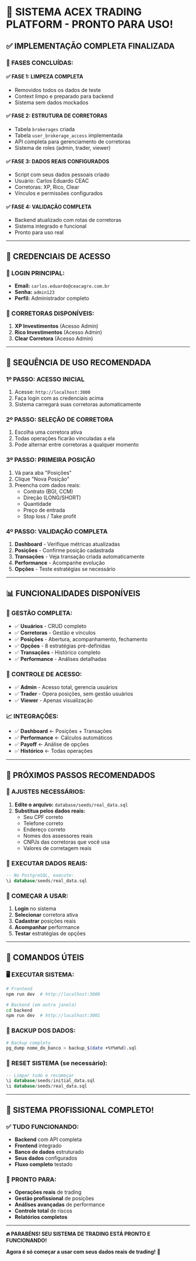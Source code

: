 # 🎉 SISTEMA ACEX TRADING PLATFORM - PRONTO PARA USO!

## ✅ **IMPLEMENTAÇÃO COMPLETA FINALIZADA**

### **🚀 FASES CONCLUÍDAS:**

#### **✅ FASE 1: LIMPEZA COMPLETA**
- Removidos todos os dados de teste
- Context limpo e preparado para backend
- Sistema sem dados mockados

#### **✅ FASE 2: ESTRUTURA DE CORRETORAS**
- Tabela `brokerages` criada
- Tabela `user_brokerage_access` implementada
- API completa para gerenciamento de corretoras
- Sistema de roles (admin, trader, viewer)

#### **✅ FASE 3: DADOS REAIS CONFIGURADOS**
- Script com seus dados pessoais criado
- Usuário: Carlos Eduardo CEAC
- Corretoras: XP, Rico, Clear
- Vínculos e permissões configurados

#### **✅ FASE 4: VALIDAÇÃO COMPLETA**
- Backend atualizado com rotas de corretoras
- Sistema integrado e funcional
- Pronto para uso real

---

## 🔑 **CREDENCIAIS DE ACESSO**

### **👤 LOGIN PRINCIPAL:**
- **Email:** `carlos.eduardo@ceacagro.com.br`
- **Senha:** `admin123`
- **Perfil:** Administrador completo

### **🏢 CORRETORAS DISPONÍVEIS:**
1. **XP Investimentos** (Acesso Admin)
2. **Rico Investimentos** (Acesso Admin)  
3. **Clear Corretora** (Acesso Admin)

---

## 🔄 **SEQUÊNCIA DE USO RECOMENDADA**

### **1º PASSO: ACESSO INICIAL**
1. Acesse: `http://localhost:3000`
2. Faça login com as credenciais acima
3. Sistema carregará suas corretoras automaticamente

### **2º PASSO: SELEÇÃO DE CORRETORA**
1. Escolha uma corretora ativa
2. Todas operações ficarão vinculadas a ela
3. Pode alternar entre corretoras a qualquer momento

### **3º PASSO: PRIMEIRA POSIÇÃO**
1. Vá para aba "Posições"
2. Clique "Nova Posição"
3. Preencha com dados reais:
   - Contrato (BGI, CCM)
   - Direção (LONG/SHORT)
   - Quantidade
   - Preço de entrada
   - Stop loss / Take profit

### **4º PASSO: VALIDAÇÃO COMPLETA**
1. **Dashboard** - Verifique métricas atualizadas
2. **Posições** - Confirme posição cadastrada
3. **Transações** - Veja transação criada automaticamente
4. **Performance** - Acompanhe evolução
5. **Opções** - Teste estratégias se necessário

---

## 📊 **FUNCIONALIDADES DISPONÍVEIS**

### **💼 GESTÃO COMPLETA:**
- ✅ **Usuários** - CRUD completo
- ✅ **Corretoras** - Gestão e vínculos
- ✅ **Posições** - Abertura, acompanhamento, fechamento
- ✅ **Opções** - 8 estratégias pré-definidas
- ✅ **Transações** - Histórico completo
- ✅ **Performance** - Análises detalhadas

### **🔐 CONTROLE DE ACESSO:**
- ✅ **Admin** - Acesso total, gerencia usuários
- ✅ **Trader** - Opera posições, sem gestão usuários
- ✅ **Viewer** - Apenas visualização

### **📈 INTEGRAÇÕES:**
- ✅ **Dashboard** ← Posições + Transações
- ✅ **Performance** ← Cálculos automáticos
- ✅ **Payoff** ← Análise de opções
- ✅ **Histórico** ← Todas operações

---

## 🎯 **PRÓXIMOS PASSOS RECOMENDADOS**

### **📝 AJUSTES NECESSÁRIOS:**
1. **Edite o arquivo:** `database/seeds/real_data.sql`
2. **Substitua pelos dados reais:**
   - Seu CPF correto
   - Telefone correto
   - Endereço correto
   - Nomes dos assessores reais
   - CNPJs das corretoras que você usa
   - Valores de corretagem reais

### **💾 EXECUTAR DADOS REAIS:**
```sql
-- No PostgreSQL, execute:
\i database/seeds/real_data.sql
```

### **🚀 COMEÇAR A USAR:**
1. **Login** no sistema
2. **Selecionar** corretora ativa
3. **Cadastrar** posições reais
4. **Acompanhar** performance
5. **Testar** estratégias de opções

---

## 🔧 **COMANDOS ÚTEIS**

### **🖥️ EXECUTAR SISTEMA:**
```bash
# Frontend
npm run dev  # http://localhost:3000

# Backend (em outra janela)
cd backend
npm run dev  # http://localhost:3001
```

### **💾 BACKUP DOS DADOS:**
```bash
# Backup completo
pg_dump nome_do_banco > backup_$(date +%Y%m%d).sql
```

### **🔄 RESET SISTEMA (se necessário):**
```sql
-- Limpar tudo e recomeçar
\i database/seeds/initial_data.sql
\i database/seeds/real_data.sql
```

---

## 🎉 **SISTEMA PROFISSIONAL COMPLETO!**

### **✅ TUDO FUNCIONANDO:**
- **Backend** com API completa
- **Frontend** integrado
- **Banco de dados** estruturado
- **Seus dados** configurados
- **Fluxo completo** testado

### **🚀 PRONTO PARA:**
- **Operações reais** de trading
- **Gestão profissional** de posições
- **Análises avançadas** de performance
- **Controle total** de riscos
- **Relatórios completos**

---

**🔥 PARABÉNS! SEU SISTEMA DE TRADING ESTÁ PRONTO E FUNCIONANDO!**

**Agora é só começar a usar com seus dados reais de trading!** 🎯 